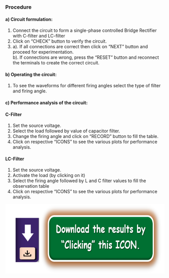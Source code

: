 ### Procedure

#### a) Circuit formulation:<br>
1. Connect the circuit to form a single-phase controlled Bridge Rectifier with C-filter and LC-filter<br>
2. Click on “CHECK” button to verify the circuit.<br>
3. a). If all connections are correct then click on “NEXT” button and proceed for experimentation.<br>
b). If connections are wrong, press the “RESET” button and reconnect the terminals to create the correct circuit.<br>

#### b) Operating the circuit:<br>
1. To see the waveforms for different firing angles select the type of filter and firing angle.<br>

#### c) Performance analysis of the circuit:<br>
#### C-Filter<br>
1. Set the source voltage.<br>
2. Select the load followed by value of capacitor filter.<br> 
3. Change the firing angle and click on “RECORD” button to fill the table.<br>
4. Click on respective “ICONS” to see the various plots for performance analysis.<br>

#### LC-Filter<br>
1. Set the source voltage.<br>
2. Activate the load (by clicking on it)<br> 
3. Select the firing angle followed by L and C filter values to fill the observation table<br>
4. Click on respective “ICONS” to see the various plots for performance analysis.<br>

<center>
  <img src="images/proced1.png" height="220px">
</center>
